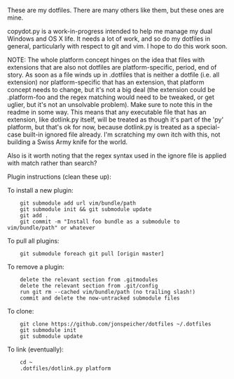 These are my dotfiles. There are many others like them, but these ones are mine.

copydot.py is a work-in-progress intended to help me manage my dual Windows and OS X
life. It needs a lot of work, and so do my dotfiles in general, particularly with
respect to git and vim. I hope to do this work soon.

NOTE: The whole platform concept hinges on the idea that files with extensions that are also not
dotfiles are platform-specific, period, end of story. As soon as a file winds up in .dotfiles that
is neither a dotfile (i.e. all extension) nor platform-specific that has an extension, that platform
concept needs to change, but it's not a big deal (the extension could be .platform-foo and the regex
matching would need to be tweaked, or get uglier, but it's not an unsolvable problem). Make sure to
note this in the readme in some way. This means that any executable file that has an extension, like
dotlink.py itself, will be treated as though it's part of the 'py' platform, but that's ok for now,
because dotlink.py is treated as a special-case built-in ignored file already. I'm scratching my own
itch with this, not building a Swiss Army knife for the world.

Also is it worth noting that the regex syntax used in the ignore file is applied with match rather
than search?

Plugin instructions (clean these up):

To install a new plugin:

        git submodule add url vim/bundle/path
        git submodule init && git submodule update
        git add .
        git commit -m "Install foo bundle as a submodule to vim/bundle/path" or whatever

To pull all plugins:

        git submodule foreach git pull [origin master]

To remove a plugin:

        delete the relevant section from .gitmodules
        delete the relevant section from .git/config
        run git rm --cached vim/bundle/path (no trailing slash!)
        commit and delete the now-untracked submodule files

To clone:

        git clone https://github.com/jonspeicher/dotfiles ~/.dotfiles
        git submodule init
        git submodule update

To link (eventually):

        cd ~
        .dotfiles/dotlink.py platform
